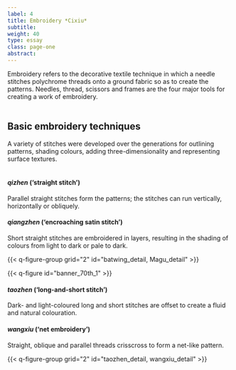 ```yaml
---
label: 4
title: Embroidery *Cixiu*
subtitle:
weight: 40
type: essay
class: page-one
abstract:
---
```

Embroidery refers to the decorative textile technique in which a needle stitches polychrome threads onto a ground fabric so as to create the patterns. Needles, thread, scissors and frames are the four major tools for creating a work of embroidery.
&nbsp;  
&nbsp;  

## Basic embroidery techniques
A variety of stitches were developed over the generations for outlining patterns, shading colours, adding three-dimensionality and representing surface textures.
&nbsp;  
&nbsp;  

#### *qizhen* (‘straight stitch’)

Parallel straight stitches form the patterns; the stitches can run vertically, horizontally or obliquely.

#### *qiangzhen* (‘encroaching satin stitch’)

Short straight stitches are embroidered in layers, resulting in the shading of colours from light to dark or pale to dark.

{{< q-figure-group grid="2" id="batwing_detail, Magu_detail" >}}

{{< q-figure id="banner_70th_1" >}}

#### *taozhen* (‘long-and-short stitch’)
Dark- and light-coloured long and short stitches are offset to create a fluid and natural colouration.
&nbsp;  

#### *wangxiu* (‘net embroidery’)

Straight, oblique and parallel threads crisscross to form a net-like pattern.

{{< q-figure-group grid="2" id="taozhen_detail, wangxiu_detail" >}}
